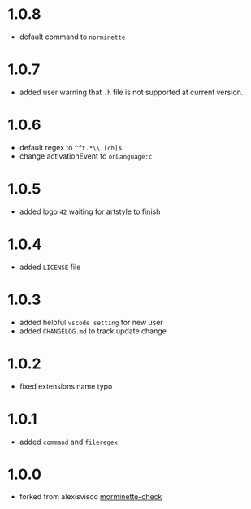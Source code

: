 # 1.0.8

- default command to `norminette`

# 1.0.7

- added user warning that `.h` file is not supported at current version.

# 1.0.6

- default regex to `^ft.*\\.[ch]$`
- change activationEvent to `onLanguage:c`

# 1.0.5

- added logo `42` waiting for artstyle to finish

# 1.0.4

- added `LICENSE` file

# 1.0.3

- added helpful `vscode setting` for new user
- added `CHANGELOG.md` to track update change

# 1.0.2

- fixed extensions name typo

# 1.0.1

- added `command` and `fileregex`

# 1.0.0

- forked from alexisvisco [morminette-check](https://marketplace.visualstudio.com/items?itemName=alexisvisco.morminette-check)
